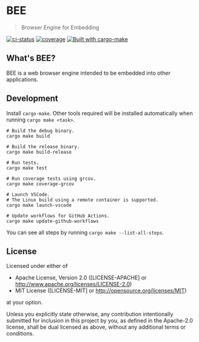 # BEE

> Browser Engine for Embedding

[![ci-status](https://github.com/bee-project/prototype/workflows/CI/badge.svg)](https://github.com/bee-project/prototype/actions?workflow=CI)
[![coverage](https://coveralls.io/repos/github/bee-project/prototype/badge.svg?branch=master)](https://coveralls.io/github/bee-project/prototype?branch=master)
[![Built with cargo-make](https://sagiegurari.github.io/cargo-make/assets/badges/cargo-make.svg)](https://sagiegurari.github.io/cargo-make)

## What's BEE?

BEE is a web browser engine intended to be embedded into other applications.

## Development

Install `cargo-make`.  Other tools required will be installed automatically when running
`cargo make <task>`.

```shell
# Build the debug binary.
cargo make build

# Build the release binary.
cargo make build-release

# Run tests.
cargo make test

# Run coverage tests using grcov.
cargo make coverage-grcov

# Launch VSCode.
# The Linux build using a remote container is supported.
cargo make launch-vscode

# Update workflows for GitHub Actions.
cargo make update-github-workflows
```

You can see all steps by running `cargo make --list-all-steps`.

## License

Licensed under either of

* Apache License, Version 2.0
  ([LICENSE-APACHE] or http://www.apache.org/licenses/LICENSE-2.0)
* MIT License
  ([LICENSE-MIT] or http://opensource.org/licenses/MIT)

at your option.

Unless you explicitly state otherwise, any contribution intentionally submitted
for inclusion in this project by you, as defined in the Apache-2.0 license,
shall be dual licensed as above, without any additional terms or conditions.
